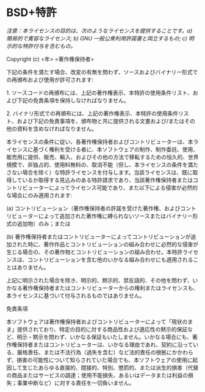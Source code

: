 BSD+特許
========

*注意：本ライセンスの目的は、次のようなライセンスを提供することです。a)
簡易的で寛容なライセンス; b) GNU 一般公衆利用許諾書と両立するもの; c)
明示的な特許付与を含むもの。*

Copyright (c) \<年\> \<著作権保持者\>

下記の条件を満たす場合、改変の有無を問わず、ソースおよびバイナリー形式での再頒布および使用が許可されます:

1\.
ソースコードの再頒布には、上記の著作権表示、本特許の使用条件リスト、および下記の免責条項を保持しなければなりません。

2\.
バイナリ形式での再頒布には、上記の著作権表示、本特許の使用条件リスト、および下記の免責事項を、頒布物と共に提供される文書および/またはその他の資料を含めなければなりません。

本ライセンスの条件に従い、各著作権保持者およびコントリビューターは、本ライセンスに基づく権利を受ける者に、本ソフトウェアの制作、制作委託、使用、販売用に提供、販売、輸入、およびその他の方法で移転するための恒久的、世界規模で、非独占的、使用料無料の、取消不能（但し、本ライセンスの条件を満たさない場合を除く）な特許ライセンスを付与します。当該ライセンスは、既に取得しているか取得する見込みのある特許請求であり、当該著作権保持者またはコントリビューターによってライセンス可能であり、また以下による侵害が必然的な場合にのみ適用されます:

\(a\)
コントリビューション（著作権保持者の許諾を受けた著作権、およびコントリビューターによって追加された著作権に縛られないソースまたはバイナリー形式の追加物）のみ；または

\(b\)
著作権保持者またはコントリビューターによってコントリビューションが追加された時に、著作作品とコントリビューションの組み合わせに必然的な侵害が生じる場合の、その著作物とコントリビューションの組み合わせ。本特許ライセンスは、コントリビューションを含む他のいかなる組み合わせにも適用されることはありません。

上記に明示された場合を除き、明示的、黙示的、禁反語的、その他を問わず、いかなる著作権保持者またはコントリビューターからの権利またはライセンスも、本ライセンスに基づいて付与されるものではありません。

免責条項

本ソフトウェアは著作権保持者およびコントリビューターによって「現状のまま」提供されており、特定の目的に対する商品性および適応性の黙示的保証など、明示・黙示を問わず、いかなる保証もいたしません。いかなる場合にも、著作権保持者またはコントリビューターは、いかなる理由であれ、契約に沿っている、厳格責任、または不法行為（過失を含む）など法的責任の根拠にかかわらず、損害の可能性について知らされていた場合でも、本ソフトウェアの使用に起因して生じたあらゆる直接的、間接的、特別、懲罰的、または派生的損害（代替の商品またはサービスの調達；使用不能損失、あるいはデータまたは利益の損失；事業中断など）に対する責任を一切負いません。
